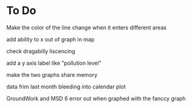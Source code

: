 # To Do

Make the color of the line change when it enters different areas


add ability to x out of graph in map

check dragabilly liscencing

add a y axis label like "pollution level"

make the two graphs share memory


data frim last month bleeding into calendar plot

 
GroundWork and MSD 6 error out when graphed with the fanccy graph